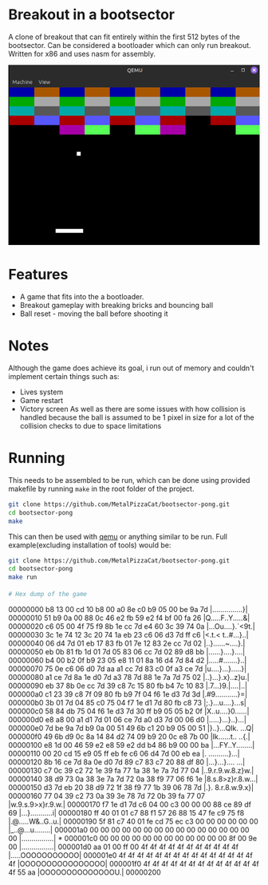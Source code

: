 # Breakout in a bootsector

A clone of breakout that can fit entirely within the first 512 bytes of the bootsector. Can be considered a bootloader which can only run breakout.
Written for x86 and uses nasm for assembly.

![Screenshot of game running in qemu](pictures/qemu.png)

# Features

* A game that fits into the a bootloader.
* Breakout gameplay with breaking bricks and bouncing ball
* Ball reset - moving the ball before shooting it

# Notes

Although the game does achieve its goal, i run out of memory and couldn't implement certain things such as:
* Lives system
* Game restart
* Victory screen
As well as there are some issues with how collision is handled because the ball is assumed to be 1 pixel in size for a lot of the collision checks to due to space limitations

# Running 
This needs to be assembled to be run, which can be done using provided makefile by running `make` in the root folder of the project.
```sh
git clone https://github.com/MetalPizzaCat/bootsector-pong.git
cd bootsector-pong
make
```

This can then be used with [qemu](https://www.qemu.org/) or anything similar to be run. 
Full example(excluding installation of tools) would be:
```sh
git clone https://github.com/MetalPizzaCat/bootsector-pong.git
cd bootsector-pong
make run

# Hex dump of the game
```
00000000  b8 13 00 cd 10 b8 00 a0  8e c0 b9 05 00 be 9a 7d  |...............}|
00000010  51 b9 0a 00 88 0c 46 e2  fb 59 e2 f4 bf 00 fa 26  |Q.....F..Y.....&|
00000020  c6 05 00 4f 75 f9 8b 1e  cc 7d e4 60 3c 39 74 0a  |...Ou....}.`<9t.|
00000030  3c 1e 74 12 3c 20 74 1a  eb 23 c6 06 d3 7d ff c6  |<.t.< t..#...}..|
00000040  06 d4 7d 01 eb 17 83 fb  01 7e 12 83 2e cc 7d 02  |..}......~....}.|
00000050  eb 0b 81 fb 1d 01 7d 05  83 06 cc 7d 02 89 d8 bb  |......}....}....|
00000060  b4 00 b2 0f b9 23 05 e8  11 01 8a 16 d4 7d 84 d2  |.....#.......}..|
00000070  75 0e c6 06 d0 7d aa a1  cc 7d 83 c0 0f a3 ce 7d  |u....}...}.....}|
00000080  a1 ce 7d 8a 1e d0 7d a3  78 7d 88 1e 7a 7d 75 02  |..}...}.x}..z}u.|
00000090  eb 37 8b 0e cc 7d 39 c8  7c 15 80 fb b4 7c 10 83  |.7...}9.|....|..|
000000a0  c1 23 39 c8 7f 09 80 fb  b9 7f 04 f6 1e d3 7d 3d  |.#9...........}=|
000000b0  3b 01 7d 04 85 c0 75 04  f7 1e d1 7d 80 fb c8 73  |;.}...u....}...s|
000000c0  58 84 db 75 04 f6 1e d3  7d 30 ff b9 05 05 b2 0f  |X..u....}0......|
000000d0  e8 a8 00 a1 d1 7d 01 06  ce 7d a0 d3 7d 00 06 d0  |.....}...}..}...|
000000e0  7d be 9a 7d b9 0a 00 51  49 6b c1 20 b9 05 00 51  |}..}...QIk. ...Q|
000000f0  49 6b d9 0c 8a 14 84 d2  74 09 b9 20 0c e8 7b 00  |Ik......t.. ..{.|
00000100  e8 1d 00 46 59 e2 e8 59  e2 dd b4 86 b9 00 00 ba  |...FY..Y........|
00000110  00 20 cd 15 e9 05 ff eb  fe c6 06 d4 7d 00 eb ea  |. ..........}...|
00000120  8b 16 ce 7d 8a 0e d0 7d  89 c7 83 c7 20 88 df 80  |...}...}.... ...|
00000130  c7 0c 39 c2 72 1e 39 fa  77 1a 38 1e 7a 7d 77 04  |..9.r.9.w.8.z}w.|
00000140  38 d9 73 0a 38 3e 7a 7d  72 0a 38 f9 77 06 f6 1e  |8.s.8>z}r.8.w...|
00000150  d3 7d eb 20 38 d9 72 1f  38 f9 77 1b 39 06 78 7d  |.}. 8.r.8.w.9.x}|
00000160  77 04 39 c2 73 0a 39 3e  78 7d 72 0b 39 fa 77 07  |w.9.s.9>x}r.9.w.|
00000170  f7 1e d1 7d c6 04 00 c3  00 00 00 88 ce 89 df 69  |...}...........i|
00000180  ff 40 01 01 c7 88 f1 57  26 88 15 47 fe c9 75 f8  |.@.....W&..G..u.|
00000190  5f 81 c7 40 01 fe cd 75  ec c3 00 00 00 00 00 00  |_..@...u........|
000001a0  00 00 00 00 00 00 00 00  00 00 00 00 00 00 00 00  |................|
*
000001c0  00 00 00 00 00 00 00 00  00 00 00 00 8f 00 9e 00  |................|
000001d0  aa 01 00 ff 00 4f 4f 4f  4f 4f 4f 4f 4f 4f 4f 4f  |.....OOOOOOOOOOO|
000001e0  4f 4f 4f 4f 4f 4f 4f 4f  4f 4f 4f 4f 4f 4f 4f 4f  |OOOOOOOOOOOOOOOO|
000001f0  4f 4f 4f 4f 4f 4f 4f 4f  4f 4f 4f 4f 4f 4f 55 aa  |OOOOOOOOOOOOOOU.|
00000200

```